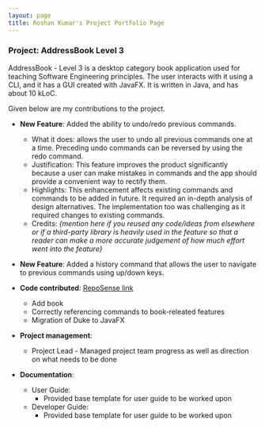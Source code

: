 ```yaml
---
layout: page
title: Roshan Kumar's Project Portfolio Page
---
```


### Project: AddressBook Level 3

AddressBook - Level 3 is a desktop category book application used for teaching Software Engineering principles. The user interacts with it using a CLI, and it has a GUI created with JavaFX. It is written in Java, and has about 10 kLoC.

Given below are my contributions to the project.

* **New Feature**: Added the ability to undo/redo previous commands.
  * What it does: allows the user to undo all previous commands one at a time. Preceding undo commands can be reversed by using the redo command.
  * Justification: This feature improves the product significantly because a user can make mistakes in commands and the app should provide a convenient way to rectify them.
  * Highlights: This enhancement affects existing commands and commands to be added in future. It required an in-depth analysis of design alternatives. The implementation too was challenging as it required changes to existing commands.
  * Credits: *{mention here if you reused any code/ideas from elsewhere or if a third-party library is heavily used in the feature so that a reader can make a more accurate judgement of how much effort went into the feature}*

* **New Feature**: Added a history command that allows the user to navigate to previous commands using up/down keys.

* **Code contributed**: [RepoSense link]()
  * Add book
  * Correctly referencing commands to book-releated features
  * Migration of Duke to JavaFX

* **Project management**:
  * Project Lead - Managed project team progress as well as direction on what needs to be done

* **Documentation**:
  * User Guide:
    * Provided base template for user guide to be worked upon
  * Developer Guide:
    * Provided base template for user guide to be worked upon
